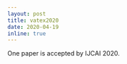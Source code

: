 ```yaml
---
layout: post
title: vatex2020
date: 2020-04-19 
inline: true
---
```


One paper is accepted by IJCAI 2020.


